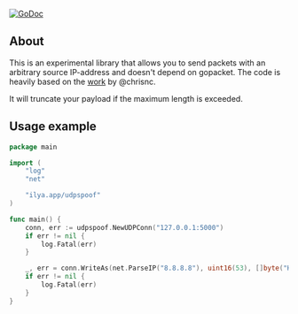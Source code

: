 [![GoDoc](https://godoc.org/ilya.app/udpspoof?status.svg)](http://godoc.org/ilya.app/udpspoof)

About
-----

This is an experimental library that allows you to send packets with an
arbitrary source IP-address and doesn't depend on gopacket. The code is heavily
based on the [work](https://gist.github.com/chrisnc/0ff3d1c20cb6687454b0) by
@chrisnc.

It will truncate your payload if the maximum length is exceeded.

Usage example
-------------

```go
package main

import (
	"log"
	"net"

	"ilya.app/udpspoof"
)

func main() {
	conn, err := udpspoof.NewUDPConn("127.0.0.1:5000")
	if err != nil {
		log.Fatal(err)
	}

	_, err = conn.WriteAs(net.ParseIP("8.8.8.8"), uint16(53), []byte("Hello\n"))
	if err != nil {
		log.Fatal(err)
	}
}
```
